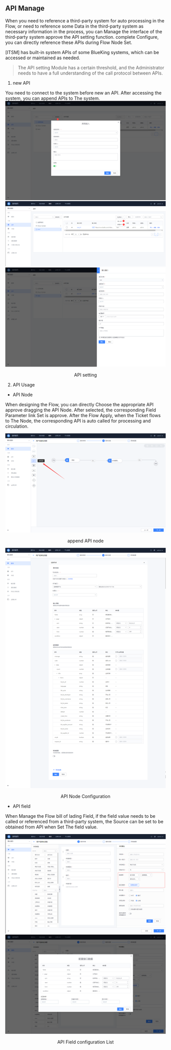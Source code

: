  ## API Manage 

 When you need to reference a third-party system for auto processing in the Flow, or need to reference some Data in the third-party system as necessary information in the process, you can Manage the interface of the third-party system approve the API setting function.  complete Configure, you can directly reference these APIs during Flow Node Set. 

 [ITSM] has built-in system APIs of some BlueKing systems, which can be accessed or maintained as needed. 

 > The API setting Module has a certain threshold, and the Administrator needs to have a full understanding of the call protocol between APIs. 

 1. new API 

   You need to connect to the system before new an API.  After accessing the system, you can append APIs to The system. 
   ![1689078310597](image/project-apis/1689078310597.png) 
   ![1689078355992](image/project-apis/1689078355992.png) 
   ![1689078392087](image/project-apis/1689078392087.png) 
   <center>API setting</center> 

 2. API Usage 

 - API Node 

  When designing the Flow, you can directly Choose the appropriate API approve dragging the API Node.  After selected, the corresponding Field Parameter link Set is approve. After the Flow Apply, when the Ticket flows to The Node, the corresponding API is auto called for processing and circulation. 

 ![1689078525610](image/project-apis/1689078525610.png) 

 <center>append API node</center> 

 ![1689078488900](image/project-apis/1689078488900.png) 

 <center>API Node Configuration</center> 

 - API field 

  When Manage the Flow bill of lading Field, if the field value needs to be called or referenced from a third-party system, the Source can be set to be obtained from API when Set The field value. 

 ![1689078658505](image/project-apis/1689078658505.png) 
 ![1689078689410](image/project-apis/1689078689410.png) 

 <center>API Field configuration List</center> 
